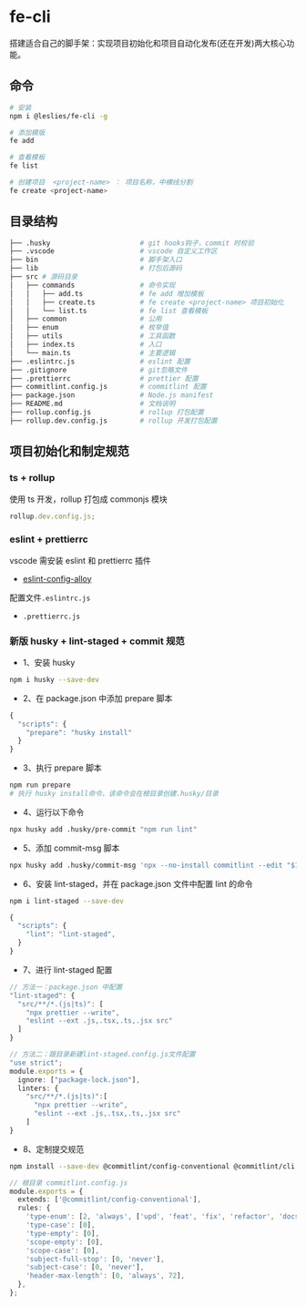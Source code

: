 # fe-cli

搭建适合自己的脚手架：实现项目初始化和项目自动化发布(还在开发)两大核心功能。

## 命令

```bash
# 安装
npm i @leslies/fe-cli -g

# 添加模版
fe add

# 查看模板
fe list

# 创建项目  <project-name> ： 项目名称，中横线分割
fe create <project-name>
```

## 目录结构

```bash
├── .husky                      # git hooks钩子，commit 时校验
├── .vscode                     # vscode 自定义工作区
├── bin                         # 脚手架入口
├── lib                         # 打包后源码
├── src # 源码目录
│   ├── commands                # 命令实现
│   │   ├── add.ts              # fe add 增加模板
│   │   ├── create.ts           # fe create <project-name> 项目初始化
│   │   └── list.ts             # fe list 查看模板
│   ├── common                  # 公用
│   ├── enum                    # 枚举值
│   ├── utils                   # 工具函数
│   ├── index.ts                # 入口
│   └── main.ts                 # 主要逻辑
├── .eslintrc.js                # eslint 配置
├── .gitignore                  # git忽略文件
├── .prettierrc                 # prettier 配置
├── commitlint.config.js        # commitlint 配置
├── package.json                # Node.js manifest
├── README.md                   # 文档说明
├── rollup.config.js            # rollup 打包配置
├── rollup.dev.config.js        # rollup 开发打包配置

```

## 项目初始化和制定规范

### ts + rollup

使用 ts 开发，rollup 打包成 commonjs 模块

```ts
rollup.dev.config.js;
```

### eslint + prettierrc

vscode 需安装 eslint 和 prettierrc 插件

- [eslint-config-alloy](https://github.com/AlloyTeam/eslint-config-alloy#typescript)

配置文件`.eslintrc.js`

- `.prettierrc.js`

### 新版 husky + lint-staged + commit 规范

- 1、安装 husky

```bash
npm i husky --save-dev
```

- 2、在 package.json 中添加 prepare 脚本

```ts
{
  "scripts": {
    "prepare": "husky install"
  }
}
```

- 3、执行 prepare 脚本

```bash
npm run prepare
# 执行 husky install命令，该命令会在根目录创建.husky/目录
```

- 4、运行以下命令

```bash
npx husky add .husky/pre-commit "npm run lint"
```

- 5、添加 commit-msg 脚本

```bash
npx husky add .husky/commit-msg 'npx --no-install commitlint --edit "$1"'
```

- 6、安装 lint-staged，并在 package.json 文件中配置 lint 的命令

```bash
npm i lint-staged --save-dev
```

```ts
{
  "scripts": {
    "lint": "lint-staged",
  }
}
```

- 7、进行 lint-staged 配置

```ts
// 方法一：package.json 中配置
"lint-staged": {
  "src/**/*.(js|ts)": [
    "npx prettier --write",
    "eslint --ext .js,.tsx,.ts,.jsx src"
  ]
}
```

```ts
// 方法二：跟目录新建lint-staged.config.js文件配置
"use strict";
module.exports = {
  ignore: ["package-lock.json"],
  linters: {
    "src/**/*.(js|ts)":[
      "npx prettier --write",
      "eslint --ext .js,.tsx,.ts,.jsx src"
    ]
}
```

- 8、定制提交规范

```bash
npm install --save-dev @commitlint/config-conventional @commitlint/cli
```

```ts
// 根目录 commitlint.config.js
module.exports = {
  extends: ['@commitlint/config-conventional'],
  rules: {
    'type-enum': [2, 'always', ['upd', 'feat', 'fix', 'refactor', 'docs', 'chore', 'style', 'revert']],
    'type-case': [0],
    'type-empty': [0],
    'scope-empty': [0],
    'scope-case': [0],
    'subject-full-stop': [0, 'never'],
    'subject-case': [0, 'never'],
    'header-max-length': [0, 'always', 72],
  },
};
```
